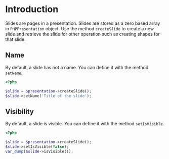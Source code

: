 # Introduction

Slides are pages in a presentation. Slides are stored as a zero based array in `PHPPresentation` object. Use the method `createSlide` to create a new slide and retrieve the slide for other operation such as creating shapes for that slide.

## Name

By default, a slide has not a name.
You can define it with the method `setName`.

``` php
<?php

$slide = $presentation->createSlide();
$slide->setName('Title of the slide');
```

## Visibility

By default, a slide is visible.
You can define it with the method `setIsVisible`.


``` php
<?php

$slide = $presentation->createSlide();
$slide->setIsVisible(false);
var_dump($slide->isVisible());
```